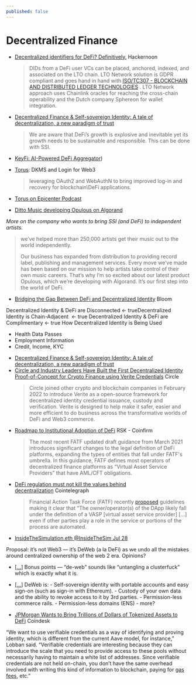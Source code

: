 ```yaml
---
published: false
---
```


# Decentralized Finance

* [Decentralized identifiers for DeFi? Definitively.](https://hackernoon.com/decentralized-identifiers-for-defi-definitively-25j33qa) Hackernoon
  > DIDs from a DeFi user VCs can be placed, anchored, indexed, and associated on the LTO chain. LTO Network solution is GDPR compliant and goes hand in hand with [ISO/TC307 - BLOCKCHAIN AND DISTRIBUTED LEDGER TECHNOLOGIES](https://www.iso.org/committee/6266604.html) . LTO Network approach uses Chainlink oracles for reaching the cross-chain operability and the Dutch company Sphereon for wallet integration.
* [Decentralized Finance & Self-sovereign Identity: A tale of decentralization, a new paradigm of trust](https://gataca.io/insights/decentralized-finance-self-sovereign-identity-a-tale-of-decentralization-a-new-paradigm-of-trust)
  > We are aware that DeFi’s growth is explosive and inevitable yet its growth needs to be sustainable and responsible. This can be done with SSI.
* [KeyFi: AI-Powered DeFi Aggregator](https://selfkey.org/keyfi-ai-powered-defi-aggregator-platform-backed-by-selfkey-credentials-%F0%9F%93%A2/))

* [Torus](https://tor.us/): DKMS and Login for Web3
  > leveraging OAuth2 and WebAuthN to bring improved log-in and recovery for blockchain\DeFi applications.
* [Torus on Epicenter Podcast](https://epicenter.tv/episodes/b003)
* [Ditto Music developing Opulous on Algorand](https://community.algorand.org/blog/opulous-built-on-algorand-bringing-defi-to-the-music-industry/)

*More on the company who wants to bring SSI (and DeFi) to independent artists.*
  > we’ve helped more than 250,000 artists get their music out to the world independently.
> 
> Our business has expanded from distribution to providing record label, publishing and management services. Every move we’ve made has been based on our mission to help artists take control of their own music careers.
> That’s why I’m so excited about our latest product Opulous, which we’re developing with Algorand. It’s our first step into the world of DeFi.
* [Bridging the Gap Between DeFi and Decentralized Identity](https://bloom.co/blog/ethdenver-2021-decentralized-identity-defi-2/) Bloom

Decentralized Identity & DeFi are Disconnected ← trueDecentralized Identity is Chain-Adjacent  ← true Decentralized Identity & DeFi are Complimentary ← true How Decentralized Identity is Being Used

- Health Data Passes
- Employment Information
- Credit, Income, KYC
* [Decentralized Finance & Self-sovereign Identity: A tale of decentralization, a new paradigm of trust](https://gataca.io/insights/decentralized-finance-self-sovereign-identity-a-tale-of-decentralization-a-new-paradigm-of-trust)
* [Circle and Industry Leaders Have Built the First Decentralized Identity Proof-of-Concept for Crypto Finance using Verite Credentials](https://www.circle.com/en/pressroom/circle-and-industry-leaders-have-built-the-first-decentralized-identity-proof-of-concept-for-crypto-finance-using-verite-credentials) Circle
  > Circle joined other crypto and blockchain companies in February 2022 to introduce Verite as a open-source framework for decentralized identity credential issuance, custody and verification. Verite is designed to help make it safer, easier and more efficient to do business across the transformative worlds of DeFi and Web3 commerce.
* [Roadmap to Institutional Adoption of DeFi](https://www.youtube.com/watch?v%3DbkOQHcVVGoE) RSK - Coinfirm
  > The most recent FATF updated draft guidance from March 2021 introduces significant changes to the legal definition of DeFi platforms, expanding the types of entities that fall under FATF's umbrella. In this guidance, FATF defines most operators of decentralized finance platforms as “Virtual Asset Service Providers” that have AML/CFT obligations.
* [DeFi regulation must not kill the values behind decentralization](https://cointelegraph.com/news/defi-regulation-must-not-kill-the-values-behind-decentralization) Cointelegraph
  > Financial Action Task Force (FATF) recently [proposed](https://www.fatf-gafi.org/publications/fatfrecommendations/documents/public-consultation-guidance-vasp.html) guidelines making it clear that “The owner/operator(s) of the DApp likely fall under the definition of a VASP [virtual asset service provider] [...] even if other parties play a role in the service or portions of the process are automated.
* [InsideTheSimulation.eth @InsideTheSim Jul 28](https://twitter.com/InsideTheSim/status/1552636154423410689)

Proposal: it’s not Web3 — it’s DeWeb (a la DeFi) as we undo all the mistakes around centralized ownership of the web 2 era. Opinions?

* [[…](https://twitter.com/InsideTheSim/status/1552636357373214722)] Bonus points — “de-web” sounds like “untangling a clusterfuck” which is exactly what it is.

* [[...](https://twitter.com/InsideTheSim/status/1552637214391156739)] DeWeb is: - Self-sovereign identity with portable accounts and easy sign-on (such as sign-in with Ethereum). - Custody of your own data and the ability to revoke access to it by 3rd parties. - Permission-less commerce rails. - Permission-less domains (ENS) - more?

* [JPMorgan Wants to Bring Trillions of Dollars of Tokenized Assets to DeFi](https://www.coindesk.com/business/2022/06/11/jpmorgan-wants-to-bring-trillions-of-dollars-of-tokenized-assets-to-defi/) Coindesk

“We want to use verifiable credentials as a way of identifying and proving identity, which is different from the current Aave model, for instance,” Lobban said. “Verifiable credentials are interesting because they can introduce the scale that you need to provide access to these pools without necessarily having to maintain a white list of addresses. Since verifiable credentials are not held on-chain, you don’t have the same overhead involved with writing this kind of information to blockchain, paying for [gas fees](https://www.coindesk.com/learn/what-are-ethereum-gas-fees/), etc.”